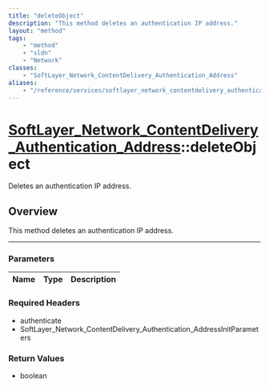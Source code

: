 ```yaml
---
title: "deleteObject"
description: "This method deletes an authentication IP address."
layout: "method"
tags:
    - "method"
    - "sldn"
    - "Network"
classes:
    - "SoftLayer_Network_ContentDelivery_Authentication_Address"
aliases:
    - "/reference/services/softlayer_network_contentdelivery_authentication_address/deleteObject"
---
```

# [SoftLayer_Network_ContentDelivery_Authentication_Address](/reference/services/SoftLayer_Network_ContentDelivery_Authentication_Address)::deleteObject

Deletes an authentication IP address.


## Overview 
This method deletes an authentication IP address. 

-----

### Parameters 
|Name | Type | Description |
| --- | --- | --- |


### Required Headers
* authenticate
* SoftLayer_Network_ContentDelivery_Authentication_AddressInitParameters


### Return Values
* boolean




